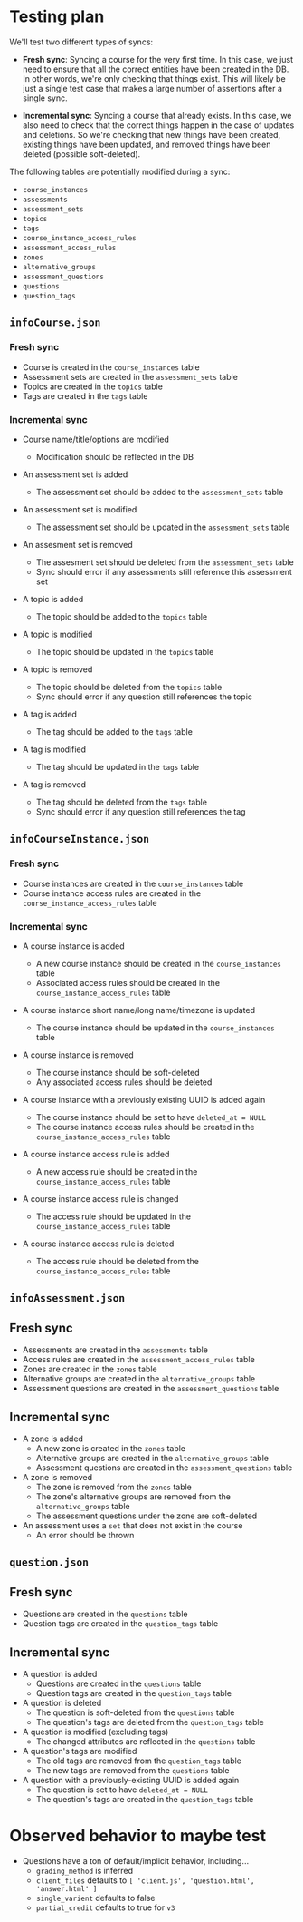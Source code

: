 # Testing plan

We'll test two different types of syncs:

* **Fresh sync**: Syncing a course for the very first time. In this case, we just need to ensure that all the correct entities have been created in the DB. In other words, we're only checking that things exist. This will likely be just a single test case that makes a large number of assertions after a single sync.

* **Incremental sync**: Syncing a course that already exists. In this case, we also need to check that the correct things happen in the case of updates and deletions. So we're checking that new things have been created, existing things have been updated, and removed things have been deleted (possible soft-deleted).

The following tables are potentially modified during a sync:
* `course_instances`
* `assessments`
* `assessment_sets`
* `topics`
* `tags`
* `course_instance_access_rules`
* `assessment_access_rules`
* `zones`
* `alternative_groups`
* `assessment_questions`
* `questions`
* `question_tags`

## `infoCourse.json`

### Fresh sync
* Course is created in the `course_instances` table
* Assessment sets are created in the `assessment_sets` table
* Topics are created in the `topics` table
* Tags are created in the `tags` table

### Incremental sync
* Course name/title/options are modified
  * Modification should be reflected in the DB

* An assessment set is added
  * The assessment set should be added to the `assessment_sets` table
* An assessment set is modified
  * The assessment set should be updated in the `assessment_sets` table
* An assesment set is removed
  * The assesment set should be deleted from the `assessment_sets` table
  * Sync should error if any assessments still reference this assessment set

* A topic is added
  * The topic should be added to the `topics` table
* A topic is modified
  * The topic should be updated in the `topics` table
* A topic is removed
  * The topic should be deleted from the `topics` table
  * Sync should error if any question still references the topic

* A tag is added
  * The tag should be added to the `tags` table
* A tag is modified
  * The tag should be updated in the `tags` table
* A tag is removed
  * The tag should be deleted from the `tags` table
  * Sync should error if any question still references the tag


## `infoCourseInstance.json`

### Fresh sync
* Course instances are created in the `course_instances` table
* Course instance access rules are created in the `course_instance_access_rules` table

### Incremental sync
* A course instance is added
  * A new course instance should be created in the `course_instances` table
  * Associated access rules should be created in the `course_instance_access_rules` table
* A course instance short name/long name/timezone is updated
  * The course instance should be updated in the `course_instances` table
* A course instance is removed
  * The course instance should be soft-deleted
  * Any associated access rules should be deleted
* A course instance with a previously existing UUID is added again
  * The course instance should be set to have `deleted_at = NULL`
  * The course instance access rules should be created in the `course_instance_access_rules` table

* A course instance access rule is added
  * A new access rule should be created in the `course_instance_access_rules` table
* A course instance access rule is changed
  * The access rule should be updated in the `course_instance_access_rules` table
* A course instance access rule is deleted
  * The access rule should be deleted from the `course_instance_access_rules` table

## `infoAssessment.json`

## Fresh sync
* Assessments are created in the `assessments` table
* Access rules are created in the `assessment_access_rules` table
* Zones are created in the `zones` table
* Alternative groups are created in the `alternative_groups` table
* Assessment questions are created in the `assessment_questions` table

## Incremental sync
* A zone is added
  * A new zone is created in the `zones` table
  * Alternative groups are created in the `alternative_groups` table
  * Assessment questions are created in the `assessment_questions` table
* A zone is removed
  * The zone is removed from the `zones` table
  * The zone's alternative groups are removed from the `alternative_groups` table
  * The assessment questions under the zone are soft-deleted
* An assessment uses a `set` that does not exist in the course
  * An error should be thrown

## `question.json`

## Fresh sync
* Questions are created in the `questions` table
* Question tags are created in the `question_tags` table

## Incremental sync
* A question is added
  * Questions are created in the `questions` table
  * Question tags are created in the `question_tags` table
* A question is deleted
  * The question is soft-deleted from the `questions` table
  * The question's tags are deleted from the `question_tags` table
* A question is modified (excluding tags)
  * The changed attributes are reflected in the `questions` table
* A question's tags are modified
  * The old tags are removed from the `question_tags` table
  * The new tags are removed from the `questions` table
* A question with a previously-existing UUID is added again
  * The question is set to have `deleted_at = NULL`
  * The question's tags are created in the `question_tags` table

# Observed behavior to maybe test

* Questions have a ton of default/implicit behavior, including...
  * `grading_method` is inferred
  * `client_files` defaults to `[ 'client.js', 'question.html', 'answer.html' ]`
  * `single_varient` defaults to false
  * `partial_credit` defaults to true for `v3`
